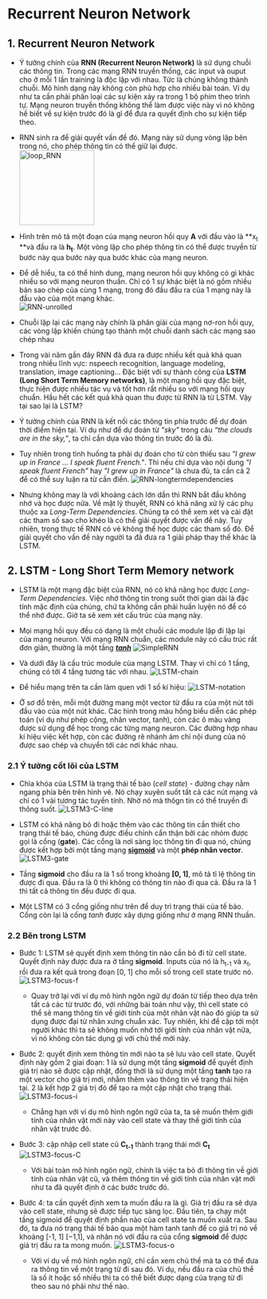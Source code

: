 # Recurrent Neuron Network

## 1. Recurrent Neuron Network

* Ý tưởng chính của **RNN (Recurrent Neuron Network)** là sử dụng chuỗi các thông tin. Trong các mạng RNN truyền thống, các input và ouput cho ở mỗi 1 lần training là độc lập với nhau. Tức là chúng không thành chuỗi. Mô hình dạng này không còn phù hợp cho nhiều bài toán. Ví dụ như ta cần phải phân loại các sự kiện xảy ra trong 1 bộ phim theo trình tự. Mạng neuron truyền thống không thể làm được việc này vì nó không hề biết về sự kiện trước đó là gì để đưa ra quyết định cho sự kiện tiếp theo. 
* RNN sinh ra để giải quyết vấn đề đó. Mạng này sử dụng vòng lặp bên trong nó, cho phép thông tin có thể giữ lại được.  
    <img src="../images/loop_RNN.png" alt="loop_RNN" height="150">
* Hình trên mô tả một đoạn của mạng neuron hồi quy **A** với đầu vào là **x<sub>t</sub> **và đầu ra là **h<sub>t</sub>**. Một vòng lặp cho phép thông tin có thể được truyền từ bước này qua bước này qua bước khác của mạng neuron.

* Để dễ hiểu, ta có thể hình dung, mạng neuron hồi quy không có gì khác nhiều so với mạng neuron thuần. Chỉ có 1 sự khác biệt là nó gồm nhiều bản sao chép của cùng 1 mạng, trong đó đầu đầu ra của 1 mạng này là đầu vào của một mạng khác.  
    ![RNN-unrolled](../images/RNN-unrolled.png)
* Chuỗi lặp lại các mạng này chính là phân giải của mạng nơ-ron hồi quy, các vòng lặp khiến chúng tạo thành một chuỗi danh sách các mạng sao chép nhau

* Trong vài năm gần đây RNN đã đưa ra được nhiều kết quả khả quan trong nhiều lĩnh vực: nspeech recognition, language modeling, translation, image captioning... Đặc biệt với sự thành công của **LSTM (Long Short Term Memory networks)**, là một mạng hồi quy đặc biệt, thực hiện được nhiều tác vụ và tốt hơn rất nhiều so với mạng hồi quy chuẩn. Hầu hết các kết quả khả quan thu được từ RNN là từ LSTM. Vậy tại sao lại là LSTM?

* Ý tưởng chính của RNN là kết nối các thông tin phía trước để dự đoán thời điểm hiện tại. Ví dụ như để dự đoán từ _"sky"_ trong câu _“the clouds are in the sky,”_, ta chỉ cần dựa vào thông tin trước đó là đủ. 

* Tuy nhiên trong tình huống ta phải dự đoán cho từ còn thiếu sau _"I grew up in France ... I speak fluent French."_. Thì nếu chỉ dựa vào nội dung _"I speak fluent French"_ hay _"I grew up in France"_ là chưa đủ, ta cần cả 2 để có thể suy luận ra từ cần điền. 
    ![RNN-longtermdependencies](../images/RNN-longtermdependencies.png)
* Nhưng không may là với khoảng cách lớn dần thì RNN bắt đầu không nhớ và học được nữa. Về mặt lý thuyết, RNN có khả năng xử lý các phụ thuộc xa _Long-Term Dependencies_. Chúng ta có thể xem xét và cài đặt các tham số sao cho khéo là có thể giải quyết được vấn đề này. Tuy nhiên, trong thực tế RNN có vẻ không thể học được các tham số đó. Để giải quyết cho vấn đề này người ta đã đưa ra 1 giải pháp thay thế khác là LSTM. 

## 2. LSTM - Long Short Term Memory network

* LSTM là một mạng đặc biệt của RNN, nó có khả năng học được _Long-Term Dependencies_. Việc nhớ thông tin trong suốt thời gian dài là đặc tính mặc định của chúng, chứ ta không cần phải huấn luyện nó để có thể nhớ được. Giờ ta sẽ xem xét cấu trúc của mạng này. 

* Mọi mạng hồi quy đều có dạng là một chuỗi các module lặp đi lặp lại của mạng neuron. Với mạng RNN chuẩn, các module này có cấu trúc rất đơn giản, thường là một tầng **_[tanh](https://en.wikipedia.org/wiki/Hyperbolic_function)_**
    ![SimpleRNN](../images/SimpleRNN.png)

* Và dưới đây là cấu trúc module của mạng LSTM. Thay vì chỉ có 1 tầng, chúng có tới 4 tầng tương tác với nhau.
    ![LSTM-chain](../images/LSTM-chain.png)
* Để hiểu mạng trên ta cần làm quen với 1 số kí hiệu:
    ![LSTM-notation](../images/LSTM-notation.png)
* Ở sơ đồ trên, mỗi một đường mang một vector từ đầu ra của một nút tới đầu vào của một nút khác. Các hình trong màu hồng biểu diễn các phép toán (ví dụ như phép cộng, nhân vector, tanh), còn các ô màu vàng được sử dụng để học trong các từng mạng neuron. Các đường hợp nhau kí hiệu việc kết hợp, còn các đường rẽ nhánh ám chỉ nội dung của nó được sao chép và chuyển tới các nơi khác nhau.

### 2.1 Ý tưởng cốt lõi của LSTM

* Chìa khóa của LSTM là trạng thái tế bào (_cell state_) - đường chạy nằm ngang phía bên trên hình vẽ. Nó chạy xuyên suốt tất cả các nút mạng và chỉ có 1 vài tương tác tuyến tính. Nhờ nó mà thôgn tin có thể truyền đi thông suốt. 
    ![LSTM3-C-line](../images/LSTM3-C-line.png)

* LSTM có khả năng bỏ đi hoặc thêm vào các thông tin cần thiết cho trạng thái tế báo, chúng được điều chỉnh cẩn thận bởi các nhóm được gọi là cổng (**gate**). Các cổng là nơi sàng lọc thông tin đi qua nó, chúng được kết hợp bởi một tầng mạng [**sigmoid**](https://en.wikipedia.org/wiki/Sigmoid_function) và một **phép nhân vector**.   
    ![LSTM3-gate](../images/LSTM3-gate.png)

* Tầng **sigmoid** cho đầu ra là 1 số trong khoảng **[0, 1]**, mô tả tỉ lệ thông tin được đi qua. Đầu ra là 0 thì không có thông tin nào đi qua cả. Đầu ra là 1 thì tất cả thông tin đều được đi qua.

* Một LSTM có 3 cổng giống như trên để duy trì trạng thái của tế bào. Cổng còn lại là cổng _tanh_ được xây dựng giống như ở mạng RNN thuần. 

### 2.2 Bên trong LSTM

* Bước 1: LSTM sẽ quyết định xem thông tin nào cần bỏ đi từ cell state. Quyết định này được đưa ra ở tầng **sigmoid**. Inputs của nó là h<sub>t-1</sub> và x<sub>t</sub>, rồi đưa ra kết quả trong đoạn [0, 1] cho mỗi số trong cell state trước nó. 
    ![LSTM3-focus-f](../images/LSTM3-focus-f.png)
    * Quay trở lại với ví dụ mô hình ngôn ngữ dự đoán từ tiếp theo dựa trên tất cả các từ trước đó, với những bài toán như vậy, thì cell state có thể sẽ mang thông tin về giới tính của một nhân vật nào đó giúp ta sử dụng được đại từ nhân xưng chuẩn xác. Tuy nhiên, khi đề cập tới một người khác thì ta sẽ không muốn nhớ tới giới tính của nhân vật nữa, vì nó không còn tác dụng gì với chủ thế mới này. 

* Bước 2: quyết định xem thông tin mới nào ta sẽ lưu vào cell state. Quyết định này gồm 2 giai đoạn: 1 là sử dụng một tầng **sigmoid** để quyết định giá trị nào sẽ được cập nhật, đồng thời là sử dụng một tầng **tanh** tạo ra một vector cho giá trị mới, nhằm thêm vào thông tin về trạng thái hiện tại. 2 là kết hợp 2 giá trị đó để tạo ra một cập nhật cho trạng thái. 
    ![LSTM3-focus-i](../images/LSTM3-focus-i.png)
    * Chẳng hạn với ví dụ mô hình ngôn ngữ của ta, ta sẽ muốn thêm giới tính của nhân vật mới này vào cell state và thay thế giới tính của nhân vật trước đó.

* Bước 3: cập nhập cell state cũ **C<sub>t-1</sub>** thành trạng thái mới **C<sub>t</sub>**
    ![LSTM3-focus-C](../images/LSTM3-focus-C.png)
    * Với bài toàn mô hình ngôn ngữ, chính là việc ta bỏ đi thông tin về giới tính của nhân vật cũ, và thêm thông tin về giới tính của nhân vật mới như ta đã quyết định ở các bước trước đó.

* Bước 4: ta cần quyết định xem ta muốn đầu ra là gì. Giá trị đầu ra sẽ dựa vào cell state, nhưng sẽ được tiếp tục sàng lọc. Đầu tiên, ta chạy một tầng sigmoid để quyết định phần nào của cell state ta muốn xuất ra. Sau đó, ta đưa nó trạng thái tế bảo qua một hàm tanh tanh để co giá trị nó về khoảng [-1, 1] [−1,1], và nhân nó với đầu ra của cổng **sigmoid** để được giá trị đầu ra ta mong muốn.
    ![LSTM3-focus-o](../images/LSTM3-focus-o.png)
    * Với ví dụ về mô hình ngôn ngữ, chỉ cần xem chủ thể mà ta có thể đưa ra thông tin về một trạng từ đi sau đó. Ví dụ, nếu đầu ra của chủ thể là số ít hoặc số nhiều thì ta có thể biết được dạng của trạng từ đi theo sau nó phải như thế nào.

